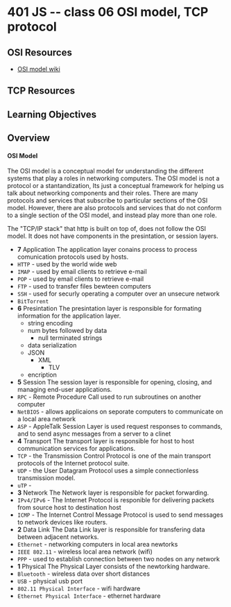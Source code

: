401 JS -- class 06 OSI model, TCP protocol
===

## OSI Resources
* [OSI model wiki]

## TCP Resources

## Learning Objectives

## Overview
#### OSI Model
The OSI model is a conceptual model for understanding the different systems that play a roles in networking computers. The OSI model is not a protocol or a stantandization, Its just a conceptual framework for helping us talk about networking components and their roles. There are many protocols and services that subscribe to particular sections of the OSI model. However, there are also protocols and services that do not conform to a single section of the OSI model, and instead play more than one role.  

The "TCP/IP stack" that http is built on top of, does not follow the OSI model. It does not have components in the presintation, or session layers.  

* **7** Application
The application layer conains process to process comunication protocols used by hosts.   
 * `HTTP` - used by the world wide web
 * `IMAP` - used by email clients to retrieve e-mail
 * `POP` - used by email clients to retrieve e-mail
 * `FTP` - used to transfer files bewteen computers
 * `SSH` - used for securly operating a computer over an unsecure network
 * `BitTorrent`
* **6** Presintation
The presintation layer is responsible for formating information for the application layer.  
  * string encoding
   * num bytes followed by data
     * null terminated strings
  * data serialization
   * JSON
     * XML
       * TLV
  * encription
* **5** Session 
The session layer is responsible for opening, closing, and  managing end-user applications.  
 * `RPC` - Remote Procedure Call used to run subroutines on another computer
 * `NetBIOS` - allows applicaions on seporate computers to communicate on a local area network
 * `ASP` - AppleTalk Session Layer is used request responses to commands, and to send async messages from a server to a clinet
* **4** Transport
The transport layer is responsible for host to host communication services for applications.  
 * `TCP` - the Transmission Control Protocol is one of the main transport protocols of the Internet protocol suite. 
 * `UDP` - the User Datagram Protocol uses a simple connectionless transmission model.
 * `uTP` -
* **3** Network
The Network layer is responsible for packet forwarding.  
 * `IPv4/IPv6` - The Internet Protocol is responible for delivering packets from source host to destination host
 * `ICMP` - The Internet Control Message Protocol is used to send messages to network devices like routers.
* **2** Data Link
The Data Link layer is responsible for transfering data between adjacent networks.   
 * `Ethernet` - networking computers in local area newtorks
 * `IEEE 802.11` - wireless local area network  (wifi)
 * `PPP` - used to establish connection between two nodes on any network
* **1** Physical
The Physical Layer consists of the newtorking hardware.
 * `Bluetooth` - wireless data over short distances
 * `USB` - physical usb port
 * `802.11 Physical Interface` - wifi hardware
 * `Ethernet Physical Interface` - ethernet hardware

<!--links -->
[OSI model wiki]: https://en.wikipedia.org/wiki/OSI_model
